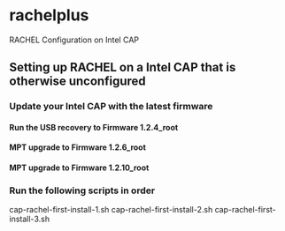 # rachelplus
RACHEL Configuration on Intel CAP

## Setting up RACHEL on a Intel CAP that is otherwise unconfigured 

### Update your Intel CAP with the latest firmware
#### Run the USB recovery to Firmware 1.2.4_root
#### MPT upgrade to Firmware 1.2.6_root
#### MPT upgrade to Firmware 1.2.10_root

### Run the following scripts in order
cap-rachel-first-install-1.sh
cap-rachel-first-install-2.sh
cap-rachel-first-install-3.sh
